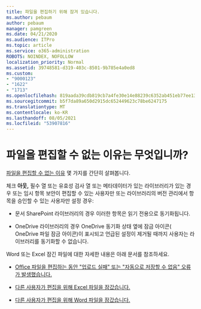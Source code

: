 ```yaml
---
title: 파일을 편집하기 위해 잠겨 있습니다.
ms.author: pebaum
author: pebaum
manager: pamgreen
ms.date: 04/21/2020
ms.audience: ITPro
ms.topic: article
ms.service: o365-administration
ROBOTS: NOINDEX, NOFOLLOW
localization_priority: Normal
ms.assetid: 39748581-d319-403c-8501-9b785e4a0ed8
ms.custom:
- "9000123"
- "1622"
- "1713"
ms.openlocfilehash: 819aada39cdb819cb7a4fe30e14e88239c6352ab451eb77ee135307d5dd1cfcd
ms.sourcegitcommit: b5f7da89a650d2915dc652449623c78be6247175
ms.translationtype: MT
ms.contentlocale: ko-KR
ms.lasthandoff: 08/05/2021
ms.locfileid: "53907816"
---
```

# <a name="why-cant-i-edit-files"></a>파일을 편집할 수 없는 이유는 무엇입니까?

[파일을 편집할 수 없는 이유](https://support.office.com/article/why-can-t-i-edit-this-file-97315f48-aa5e-49d3-a4ae-a14b73daf87b) 몇 가지를 간단히 살펴봅니다.

체크 **아웃,** 필수 열 또는  유효성 검사 열 또는 메타데이터가 있는 라이브러리가 있는  경우 또는 임시  항목 보안이 편집할 수 있는 사용자만 또는 라이브러리의 버전 관리에서 항목을 승인할 수 있는 사용자만 설정 경우: 

- 문서 SharePoint 라이브러리의 경우 이러한 항목은 읽기 전용으로 동기화됩니다.

- OneDrive 라이브러리의 경우 OneDrive 동기화 상태 옆에 잠금 아이콘( OneDrive 파일 잠금 아이콘)이 표시되고 언급된 설정이 제거될 때까지 사용자는 라이브러리를 동기화할 수 없습니다. 

Word 또는 Excel 잠긴 파일에 대한 자세한 내용은 아래 문서를 참조하세요.

- [Office 파일을 편집하는 동안 "업로드 실패" 또는 "자동으로 저장할 수 없음" 오류가 발생했습니다.](https://support.office.com/article/i-got-an-upload-failed-or-couldn-t-save-automatically-error-while-editing-an-office-file-93a14d34-88e3-4a91-9eef-58cc541d31f8)

- [다른 사용자가 편집을 위해 Excel 파일을 잠갔습니다.](https://support.office.com/article/Excel-file-is-locked-for-editing-by-another-user-6fa93887-2c2c-45f0-abcc-31b04aed68b3)

- [다른 사용자가 편집을 위해 Word 파일을 잠갔습니다.](https://support.microsoft.com/help/313472/the-document-is-locked-for-editing-by-another-user-error-message-when)
